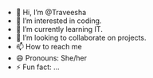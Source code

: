 - 👋 Hi, I’m @Traveesha
- 👀 I’m interested in coding.
- 🌱 I’m currently learning IT.
- 💞️ I’m looking to collaborate on projects.
- 📫 How to reach me 
- 😄 Pronouns: She/her
- ⚡ Fun fact: ...

<!---
Traveesha/Traveesha is a ✨ special ✨ repository because its `README.md` (this file) appears on your GitHub profile.
You can click the Preview link to take a look at your changes.
--->
